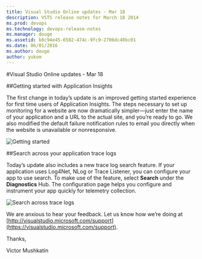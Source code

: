 ```yaml
---
title: Visual Studio Online updates - Mar 18
description: VSTS release notes for March 18 2014
ms.prod: devops
ms.technology: devops-release-notes
ms.manager: douge
ms.assetid: b8c94e45-6582-474c-9fc9-2706dc40bc01
ms.date: 06/01/2016
ms.author: douge
author: yukom
---
```


#Visual Studio Online updates - Mar 18

##Getting started with Application Insights

The first change in today’s update is an improved getting started experience for first time users of Application Insights. The steps necessary to set up monitoring for a website are now dramatically simpler—just enter the name of your application and a URL to the actual site, and you’re ready to go. We also modified the default failure notification rules to email you directly when the website is unavailable or nonresponsive.

![Getting started](_img/3_18_01.png)

##Search across your application trace logs

Today’s update also includes a new trace log search feature. If your application uses Log4Net, NLog or Trace Listener, you can configure your app to use search. To make use of the feature, select **Search** under the **Diagnostics** Hub. The configuration page helps you configure and instrument your app quickly for telemetry collection.

![Search across trace logs](_img/3_18_02.png)

We are anxious to hear your feedback. Let us know how we’re doing at [http://visualstudio.microsoft.com/support](https://visualstudio.microsoft.com/support).

Thanks,

Victor Mushkatin